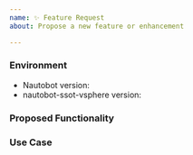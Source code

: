 ```yaml
---
name: ✨ Feature Request
about: Propose a new feature or enhancement

---
```


### Environment
* Nautobot version:  <!-- Example: 1.2.0 -->
* nautobot-ssot-vsphere version:  <!-- Example: 0.1.0 -->

<!--
    Describe in detail the new functionality you are proposing.
-->
### Proposed Functionality

<!--
    Convey an example use case for your proposed feature. Write from the
    perspective of a user who would benefit from the proposed
    functionality and describe how.
--->
### Use Case

